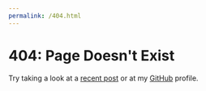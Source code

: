 ```yaml
---
permalink: /404.html
---
```


# 404: Page Doesn't Exist

Try taking a look at a [recent post](/index.html) or at my [GitHub](https://github.com/stappit) profile.
